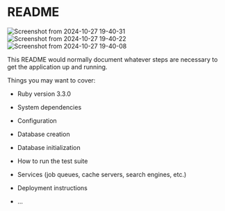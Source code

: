 # README
![Screenshot from 2024-10-27 19-40-31](https://github.com/user-attachments/assets/f54e5e80-ee56-44c8-81cf-aa4b336964eb)
![Screenshot from 2024-10-27 19-40-22](https://github.com/user-attachments/assets/916ef034-f0f5-4edc-9373-a815bab58edc)
![Screenshot from 2024-10-27 19-40-08](https://github.com/user-attachments/assets/b799d3ac-1e4e-4cc1-a909-e4c9cf6918ce)

This README would normally document whatever steps are necessary to get the
application up and running.

Things you may want to cover:

* Ruby version 3.3.0

* System dependencies

* Configuration

* Database creation

* Database initialization

* How to run the test suite

* Services (job queues, cache servers, search engines, etc.)

* Deployment instructions

* ...
